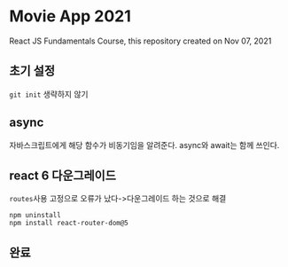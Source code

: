 # Movie App 2021
React JS Fundamentals Course, this repository created on Nov 07, 2021

## 초기 설정
`git init` 생략하지 않기

## async
자바스크립트에게 해당 함수가 비동기임을 알려준다.
async와 await는 함께 쓰인다.

## react 6 다운그레이드
`routes`사용 고정으로 오류가 났다->다운그레이드 하는 것으로 해결
```
npm uninstall
npm install react-router-dom@5
```
## 완료